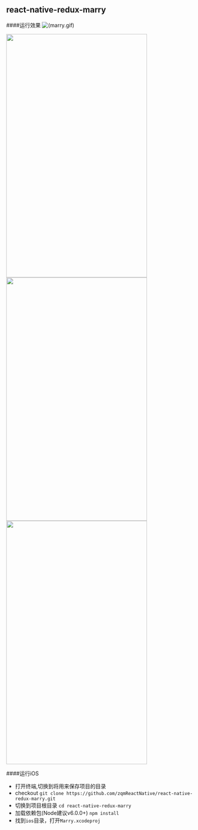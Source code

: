 ## react-native-redux-marry
####运行效果
![(marry.gif)](https://github.com/zqmReactNative/react-native-redux-marry/blob/master/screenshot/marry_0614.gif)

<img src="https://github.com/zqmReactNative/react-native-redux-marry/blob/master/screenshot/home.png" width="375" height="647"/>

<img src="https://github.com/zqmReactNative/react-native-redux-marry/blob/master/screenshot/album.png" width="375" height="647"/>

<img src="https://github.com/zqmReactNative/react-native-redux-marry/blob/master/screenshot/merchant.png" width="375" height="647"/>


####运行iOS
* 打开终端,切换到将用来保存项目的目录
* checkout
 ```git clone https://github.com/zqmReactNative/react-native-redux-marry.git```
* 切换到项目根目录
 ```cd react-native-redux-marry```
* 加载依赖包(Node建议v6.0.0+)
```npm install```
* 找到`ios`目录，打开`Marry.xcodeproj`
